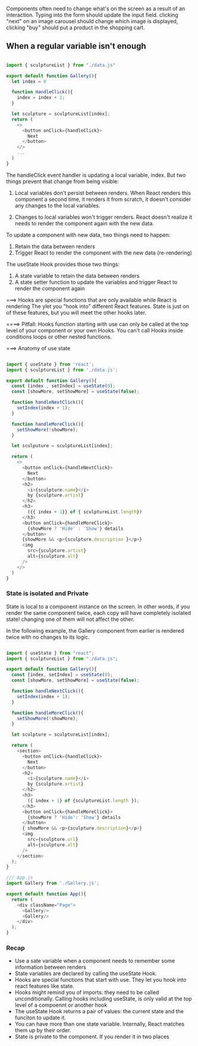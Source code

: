 Components often need to change what's on the screen as a result of an
interaction. Typing into the form should update the input field.
clicking "next" on an image carousel should change which image is
displayed, clicking "buy" should put a product in the shopping cart.

## When a regular variable isn't enough

```js

import { sculptureList } from "./data.js"

export default function Gallery(){
  let index = 0

  function HandleClick(){
    index = index + 1;
  }

  let sculpture = sculptureList[index];
  return (
    <>
      <button onClick={handleClick}>
        Next
      </button>
    </>
    ...
  )
}

```

The handleClick event handler is updating a local variable, index. But two
things prevent that change from being visible:

1. Local variables don't persist between renders. When React renders this
component a second time, it renders it from scratch, it doesn't consider
any changes to the local variables.

2. Changes to local variables won't trigger renders. React doesn't realize it
needs to render the component again with the new data.

To update a component with new data, two things need to happen:

1. Retain the data between renders
2. Trigger React to render the component with the new data (re-rendering)

The useState Hook provides those two things:

1. A state variable to retain the data between renders
2. A state setter function to update the variables and trigger React to render
the component again

===> Hooks are special functions that are only available while React is rendering
The ylet you "hook into" different React features.
State is just on of these features, but you will meet the other hooks later.


====> Pitfall: Hooks function starting with use can only be called at the top
level of your component or your own Hooks. You can't call Hooks inside conditions
loops or other nested functions.


===> Anatomy of use state

```js

import { useState } from 'react';
import { sculptureList } from './data.js';

export default function Gallery(){
  const [index , setIndex] = useState(0);
  const [showMore, setShowMore] = useState(false);

  function handleNextClick(){
    setIndex(index + 1);
  }

  function handleMoreClick(){
    setShowMore(!showMore);
  }

  let sculputure = sculptureList[index];

  return (
    <>
      <button onClick={handleNextClick}>
        Next
      </button>
      <h2>
        <i>{sculpture.name}</i>
        by {sculpture.artist}
      </h2>
      <h3>
        ({{ index + 1}} of { sculptureList.length})
      </h3>
      <button onClick={handleMoreClick}>
        {showMore ? 'Hide' : 'Show'} details
      </button>
      {showMore && <p>{sculpture.description }</p>}
      <img
        src={sculpture.artist}
        alt={sculpture.alt}
      />
    </>
  )
}
```

### State is isolated and Private

State is local to a component instance on the screen. In other words, if you
render the same component twice, each copy will have completely isolated
state! changing one of them will not affect the other.

In the following example, the Gallery component from earlier is rendered
twice with no changes to its logic.

```js

import { useState } from "react";
import { sculptureList } from "./data.js";

export default function Gallery(){
  const [index, setIndex] = useState(0);
  const [showMore, setShowMore] = useState(false);

  function handleNextClick(){
    setIndex(index + 1);
  }

  function handleMoreClick(){
    setShowMore(!showMore);
  }

  let sculpture = sculptureList[index];

  return (
    <section>
      <button onClick={handleClick}>
        Next
      </button>
      <h2>
        <i>{sculpture.name}</i>
        by {sculpture.artist}
      </h2>
      <h3>
        ({ index + 1} of {sculptureList.length });
      </h3>
      <button onClick={handleMoreClick}>
        {showMore ? 'Hide': 'Show'} details
      </button>
      { showMore && <p>{sculpture.description}</p>}
      <img
        src={sculpture.url}
        alt={sculpture.alt}
      />
    </section>
  );
}

/// App.js
import Gallery from './Gallery.js';

export default function App(){
  return (
    <div className="Page">
      <Gallery/>
      <Gallery/>
    </div>
  );
}

```

### Recap  

- Use a sate variable when a component needs to remember some information
between renders
- State variables are declared by calling the useState Hook.
- Hooks are special functions that start with use. They let you hook into react
features like state.
- Hooks might remind you of imports: they need to be called unconditionally.
Calling hooks including useState, is only valid at the top level of a compoennt
or another hook
- The useState Hook returns a pair of values: the current state and the funciton
to update it.
- You can have more than one state variable. Internally, React matches them up
by their order.
- State is private to the component. If you render it in two places
